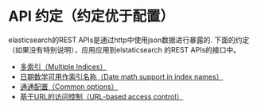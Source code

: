 # API 约定（约定优于配置）

elasticsearch的REST APIs是通过http中使用json数据进行暴露的.
下面的约定（如果没有特别说明），应用应用到elstaticsearch 的REST APIs的接口中。

* [多索引（Multiple Indices）](Multiple_Indices.md)
* [日期数学可用作索引名称（Date math support in index names）](Date_math_support_in_index_names.md)
* [通通配置（Common options）](Common_options.md)
* [基于URL的访问控制（URL-based access control）](URL-based_access_control.md)